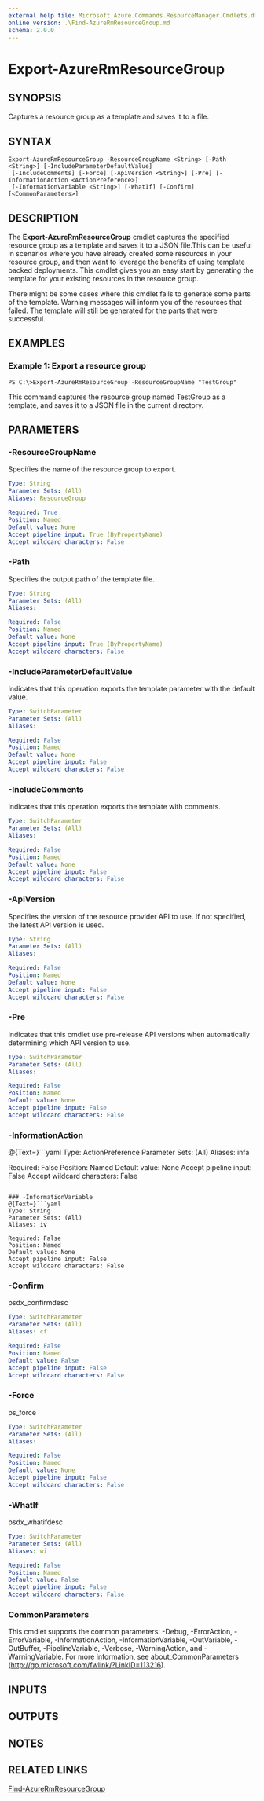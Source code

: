 ```yaml
---
external help file: Microsoft.Azure.Commands.ResourceManager.Cmdlets.dll-Help.xml
online version: .\Find-AzureRmResourceGroup.md
schema: 2.0.0
---
```


# Export-AzureRmResourceGroup

## SYNOPSIS
Captures a resource group as a template and saves it to a file.

## SYNTAX

```
Export-AzureRmResourceGroup -ResourceGroupName <String> [-Path <String>] [-IncludeParameterDefaultValue]
 [-IncludeComments] [-Force] [-ApiVersion <String>] [-Pre] [-InformationAction <ActionPreference>]
 [-InformationVariable <String>] [-WhatIf] [-Confirm] [<CommonParameters>]
```

## DESCRIPTION
The **Export-AzureRmResourceGroup** cmdlet captures the specified resource group as a template and saves it to a JSON file.This can be useful in scenarios where you have already created some resources in your resource group, and then want to leverage the benefits of using template backed deployments.
This cmdlet gives you an easy start by generating the template for your existing resources in the resource group.

There might be some cases where this cmdlet fails to generate some parts of the template.
Warning messages will inform you of the resources that failed.
The template will still be generated for the parts that were successful.

## EXAMPLES

### Example 1: Export a resource group
```
PS C:\>Export-AzureRmResourceGroup -ResourceGroupName "TestGroup"
```

This command captures the resource group named TestGroup as a template, and saves it to a JSON file in the current directory.

## PARAMETERS

### -ResourceGroupName
Specifies the name of the resource group to export.

```yaml
Type: String
Parameter Sets: (All)
Aliases: ResourceGroup

Required: True
Position: Named
Default value: None
Accept pipeline input: True (ByPropertyName)
Accept wildcard characters: False
```

### -Path
Specifies the output path of the template file.

```yaml
Type: String
Parameter Sets: (All)
Aliases: 

Required: False
Position: Named
Default value: None
Accept pipeline input: True (ByPropertyName)
Accept wildcard characters: False
```

### -IncludeParameterDefaultValue
Indicates that this operation exports the template parameter with the default value.

```yaml
Type: SwitchParameter
Parameter Sets: (All)
Aliases: 

Required: False
Position: Named
Default value: None
Accept pipeline input: False
Accept wildcard characters: False
```

### -IncludeComments
Indicates that this operation exports the template with comments.

```yaml
Type: SwitchParameter
Parameter Sets: (All)
Aliases: 

Required: False
Position: Named
Default value: None
Accept pipeline input: False
Accept wildcard characters: False
```

### -ApiVersion
Specifies the version of the resource provider API to use.
If not specified, the latest API version is used.

```yaml
Type: String
Parameter Sets: (All)
Aliases: 

Required: False
Position: Named
Default value: None
Accept pipeline input: False
Accept wildcard characters: False
```

### -Pre
Indicates that this cmdlet use pre-release API versions when automatically determining which API version to use.

```yaml
Type: SwitchParameter
Parameter Sets: (All)
Aliases: 

Required: False
Position: Named
Default value: None
Accept pipeline input: False
Accept wildcard characters: False
```

### -InformationAction
@{Text=}```yaml
Type: ActionPreference
Parameter Sets: (All)
Aliases: infa

Required: False
Position: Named
Default value: None
Accept pipeline input: False
Accept wildcard characters: False
```

### -InformationVariable
@{Text=}```yaml
Type: String
Parameter Sets: (All)
Aliases: iv

Required: False
Position: Named
Default value: None
Accept pipeline input: False
Accept wildcard characters: False
```

### -Confirm
psdx_confirmdesc

```yaml
Type: SwitchParameter
Parameter Sets: (All)
Aliases: cf

Required: False
Position: Named
Default value: False
Accept pipeline input: False
Accept wildcard characters: False
```

### -Force
ps_force

```yaml
Type: SwitchParameter
Parameter Sets: (All)
Aliases: 

Required: False
Position: Named
Default value: None
Accept pipeline input: False
Accept wildcard characters: False
```

### -WhatIf
psdx_whatifdesc

```yaml
Type: SwitchParameter
Parameter Sets: (All)
Aliases: wi

Required: False
Position: Named
Default value: False
Accept pipeline input: False
Accept wildcard characters: False
```

### CommonParameters
This cmdlet supports the common parameters: -Debug, -ErrorAction, -ErrorVariable, -InformationAction, -InformationVariable, -OutVariable, -OutBuffer, -PipelineVariable, -Verbose, -WarningAction, and -WarningVariable. For more information, see about_CommonParameters (http://go.microsoft.com/fwlink/?LinkID=113216).

## INPUTS

## OUTPUTS

## NOTES

## RELATED LINKS

[Find-AzureRmResourceGroup](.\Find-AzureRmResourceGroup.md)

